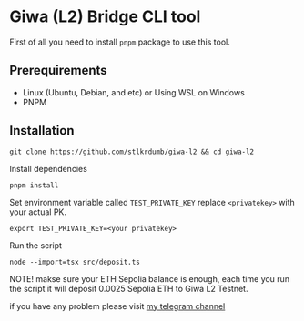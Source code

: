 # Giwa (L2) Bridge CLI tool

First of all you need to install `pnpm` package to use this tool.

## Prerequirements
- Linux (Ubuntu, Debian, and etc) or Using WSL on Windows
- PNPM

## Installation
```
git clone https://github.com/stlkrdumb/giwa-l2 && cd giwa-l2
```
Install dependencies
```
pnpm install
```

Set environment variable called `TEST_PRIVATE_KEY` replace `<privatekey>` with your actual PK.
```
export TEST_PRIVATE_KEY=<your privatekey>
```

Run the script
```
node --import=tsx src/deposit.ts
```

NOTE! makse sure your ETH Sepolia balance is enough, each time you run the script it will deposit 0.0025 Sepolia ETH to Giwa L2 Testnet.

if you have any problem please visit [my telegram channel](https://t.me/airdropStalkerChannel)